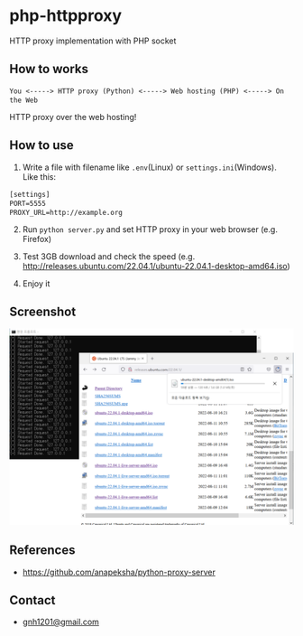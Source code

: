 # php-httpproxy
HTTP proxy implementation with PHP socket

## How to works
```
You <-----> HTTP proxy (Python) <-----> Web hosting (PHP) <-----> On the Web
```

HTTP proxy over the web hosting!

## How to use

1. Write a file with filename like `.env`(Linux) or `settings.ini`(Windows). Like this:

```
[settings]
PORT=5555
PROXY_URL=http://example.org
```

2. Run `python server.py` and set HTTP proxy in your web browser (e.g. Firefox)

3. Test 3GB download and check the speed (e.g. http://releases.ubuntu.com/22.04.1/ubuntu-22.04.1-desktop-amd64.iso)

3. Enjoy it

## Screenshot
![Screenshot, Transferring one megabyte per second](screenshot.png)

## References
* https://github.com/anapeksha/python-proxy-server

## Contact
* gnh1201@gmail.com
